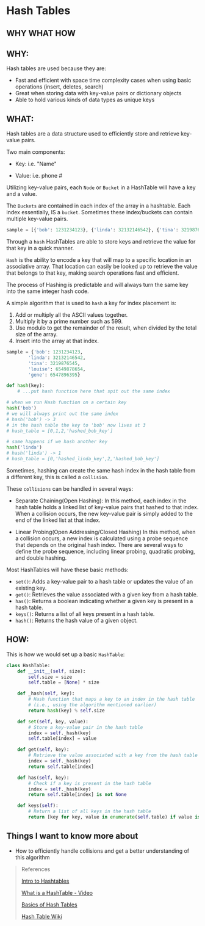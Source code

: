 # Hash Tables

## WHY WHAT HOW

## WHY: 

Hash tables are used because they are:
- Fast and efficient with space time complexity cases when using basic operations (insert, deletes, search)
- Great when storing data with key-value pairs or dictionary objects
- Able to hold various kinds of data types as unique keys

## WHAT:
Hash tables are a data structure used to efficiently store and retrieve key-value pairs. 

Two main components:
- Key: i.e. "Name"

- Value: i.e. phone #

Utilizing key-value pairs, each `Node` or `Bucket` in a HashTable will have a key and a value.

The `Buckets` are contained in each index of the array in a hashtable. Each index essentially, IS a `bucket`. Sometimes these index/buckets can contain multiple key-value pairs.


```python
sample = [{'bob': 1231234123}, {'linda': 32132146542}, {'tina': 3219876545}, {'louise': 6549878654}, {'gene': 6547896395}]

```

Through a `hash` HashTables are able to store keys and retrieve the value for that key in a quick manner. 

`Hash` is the ability to encode a key that will map to a specific location in an associative array. That location can easily be looked up to retrieve the value that belongs to that key, making search operations fast and efficient. 

The process of Hashing is predictable and will always turn the same key into the same integer hash code.

A simple algorithm that is used to `hash` a key for index placement is:
1. Add or multiply all the ASCII values together.
2. Multiply it by a prime number such as 599.
3. Use modulo to get the remainder of the result, when divided by the total size of the array.
4. Insert into the array at that index.

```python
sample = {'bob': 1231234123,
        'linda': 32132146542,
        'tina': 3219876545,
        'louise': 6549878654,
        'gene': 6547896395}

def hash(key):
    # ...put hash function here that spit out the same index

# when we run Hash function on a certain key
hash('bob')
# we will always print out the same index 
# hash('bob') -> 3
# in the hash table the key to 'bob' now lives at 3 
# hash_table = [0,1,2,'hashed_bob_key']

# same happens if we hash another key
hash('linda')
# hash('linda') -> 1
# hash_table = [0,'hashed_linda_key',2,'hashed_bob_key']
```

Sometimes, hashing can create the same hash index in the hash table from a different key, this is called a `collision`.

These `collisions` can be handled in several ways:

- Separate Chaining(Open Hashing): 
In this method, each index in the hash table holds a linked list of key-value pairs that hashed to that index. When a collision occurs, the new key-value pair is simply added to the end of the linked list at that index.

- Linear Probing(Open Addressing/Closed Hashing)
 In this method, when a collision occurs, a new index is calculated using a probe sequence that depends on the original hash index. There are several ways to define the probe sequence, including linear probing, quadratic probing, and double hashing.

Most HashTables will have these basic methods:

- `set()`: Adds a key-value pair to a hash table or updates the value of an existing key.
- `get()`: Retrieves the value associated with a given key from a hash table.
- `has()`: Returns a boolean indicating whether a given key is present in a hash table.
- `keys()`: Returns a list of all keys present in a hash table.
- `hash()`: Returns the hash value of a given object.

## HOW:

This is how we would set up a basic `HashTable`:

```python
class HashTable:
    def __init__(self, size):
        self.size = size
        self.table = [None] * size

    def _hash(self, key):
        # Hash function that maps a key to an index in the hash table
        # (i.e., using the algorithm mentioned earlier)
        return hash(key) % self.size

    def set(self, key, value):
        # Store a key-value pair in the hash table
        index = self._hash(key)
        self.table[index] = value

    def get(self, key):
        # Retrieve the value associated with a key from the hash table
        index = self._hash(key)
        return self.table[index]

    def has(self, key):
        # Check if a key is present in the hash table
        index = self._hash(key)
        return self.table[index] is not None

    def keys(self):
        # Return a list of all keys in the hash table
        return [key for key, value in enumerate(self.table) if value is not None]

```

## Things I want to know more about

- How to efficiently handle collisions and get a better understanding of this algorithm

> References
>
>[Intro to Hashtables](https://codefellows.github.io/common_curriculum/data_structures_and_algorithms/Code_401/class-30/resources/Hashtables.html)
>
>[What is a HashTable - Video](https://www.youtube.com/watch?v=MfhjkfocRR0)
>
>[Basics of Hash Tables](https://www.hackerearth.com/practice/data-structures/hash-tables/basics-of-hash-tables/tutorial/)
>
>[Hash Table Wiki](https://en.wikipedia.org/wiki/Hash_table)